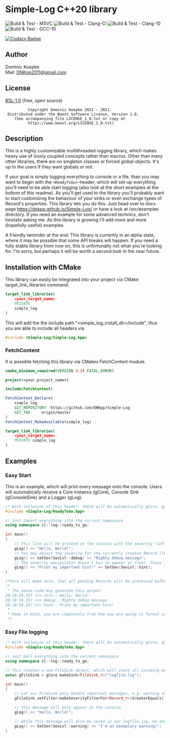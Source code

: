 # Simple-Log C++20 library
![Build & Test - MSVC](https://github.com/DNKpp/Simple-Log/workflows/Build%20&%20Test%20-%20MSVC/badge.svg)
![Build & Test - Clang-Cl](https://github.com/DNKpp/Simple-Log/workflows/Build%20&%20Test%20-%20Clang-Cl/badge.svg)
![Build & Test - Clang-10](https://github.com/DNKpp/Simple-Log/workflows/Build%20&%20Test%20-%20Clang-10/badge.svg)
![Build & Test - GCC-10](https://github.com/DNKpp/Simple-Log/workflows/Build%20&%20Test%20-%20GCC-10/badge.svg)

[![Codacy Badge](https://app.codacy.com/project/badge/Grade/55561677ef904762a567b432eb4382b9)](https://www.codacy.com/gh/DNKpp/Simple-Log/dashboard?utm_source=github.com&amp;utm_medium=referral&amp;utm_content=DNKpp/Simple-Log&amp;utm_campaign=Badge_Grade)

## Author
Dominic Koepke  
Mail: [DNKpp2011@gmail.com](mailto:dnkpp2011@gmail.com)

## License

[BSL-1.0](https://github.com/DNKpp/Simple-Log/blob/master/LICENSE_1_0.txt) (free, open source)

```text
          Copyright Dominic Koepke 2021 - 2021.
 Distributed under the Boost Software License, Version 1.0.
    (See accompanying file LICENSE_1_0.txt or copy at
          https://www.boost.org/LICENSE_1_0.txt)
```

## Description
This is a highly customizable multithreaded logging library, which makes heavy use of loosly coupled concepts rather than macros. Other than many other libraries, there are no singleton classes or forced global objects. It's up to the users if they
want globals or not.

If your goal is simply logging everything to console or a file, than you may want to begin with the ``<ReadyToGo>``-header, which will set-up everything you'll need to be able start logging (also look at the short examples at the bottom of this readme).
As you'll get used to the library you'll probably want to start customizing the behaviour of your sinks or even exchange types of Record's properties. This library lets you do this. Just head over to docs page https://dnkpp.github.io/Simple-Log/ or have a look at /src/examples directory.
If you need an example for some advanced technics, don't hesitate asking me. As this library is growing I'll add more and more (hopefully useful) examples.

A friendly reminder at the end: This library is currently in an alpha state, where it may be possible that some API breaks will happen. If you need a fully stable library from now on, this is unfortunatly not what you're looking for. I'm sorry, but perhaps
it will be worth a second look in the near future.

## Installation with CMake
This library can easily be integrated into your project via CMake target_link_libraries command.

```cmake
target_link_libraries(
	<your_target_name>
	PRIVATE
	simple_log
)
```
This will add the the include path "<simple_log_install_dir>/include", thus you are able to include all headers via
```cpp
#include <Simple-Log/Simple-Log.hpp>
```

### FetchContent
It is possible fetching this library via CMakes FetchContent module.

```cmake
cmake_minimum_required(VERSION 3.14 FATAL_ERROR)

project(<your_project_name>)

include(FetchContent)

FetchContent_Declare(
	simple_log
	GIT_REPOSITORY	https://github.com/DNKpp/Simple-Log
	GIT_TAG		origin/master
)
FetchContent_MakeAvailable(simple_log)

target_link_libraries(
	<your_target_name>
	PRIVATE simple_log
)
```

## Examples

### Easy Start
This is an example, which will print every message onto the console. Users will automatically receive a Core instance (gCore), Console Sink (gConsoleSink) and a Logger (gLog).
```cpp
/* With inclusion of this header, there will be automatically gCore, gConsoleSink and gLog constructed, which you might use.*/
#include <Simple-Log/ReadyToGo.hpp>

// just import everything into the current namespace
using namespace sl::log::ready_to_go;

int main()
{
	// This line will be printed on the console with the severity "info".
	gLog() << "Hello, World!";
	// You may adjust the severity for the currently created Record like so.
	gLog() << SetSev(SevLvl::debug) << "Mighty debug message";
	// The severity manipulator doesn't has to appear at front. Place it anywhere in your Record construction chain.
	gLog() << "Print my important hint!" << SetSev(SevLvl::hint);
}

/*Core will make sure, that all pending Records will be processed before it gets destructed.*/
/*
 * The above code may generate this output:
20:18:59.357 >>> info:: Hello, World!
20:18:59.357 >>> debug:: Mighty debug message
20:18:59.357 >>> hint:: Print my important hint!
 *
 * Keep in mind, you are completely free how you are going to format your message. This is just the default one.
 */
```

### Easy File logging
```cpp
/* With inclusion of this header, there will be automatically gCore, gConsoleSink and gLog constructed, which you might use.*/
#include <Simple-Log/ReadyToGo.hpp>

// just pull everything into the current namespace
using namespace sl::log::ready_to_go;

// this creates a new FileSink object, which will store all incoming messages in logfile.log
auto& gFileSink = gCore.makeSink<FileSink_t>("logfile.log");

int main()
{
	// Let our FileSink only handle important messages, e.g. warning and above
	gFileSink.setFilter(makeSeverityFilterFor<Record_t>(GreaterEquals{ SevLvl::warning }));

	// this message will only appear on the console
	gLog() << "Hello, World!";

	// while this message will also be saved in our logfile.log. Go ahead and see it yourself ;)
	gLog() << SetSev(SevLvl::warning) << "I'm an exemplary warning!";
}
```
